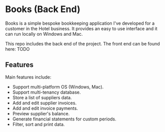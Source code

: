 
# Books (Back End)

Books is a simple bespoke bookkeeping application I've developed for a customer in the Hotel business. It provides an easy to use interface and it can run locally on Windows and Mac.

This repo includes the back end of the project. The front end can be found here: TODO


## Features


Main features include:

 - Support multi-platform OS (Windows, Mac).
 - Support multi-tenancy database.
 - Store a list of suppliers data.
 - Add and edit supplier invoices.
 - Add and edit invoice payments.
 - Preview supplier's balance.
 - Generate financial statements for custom periods.
 - Filter, sort and print data.
